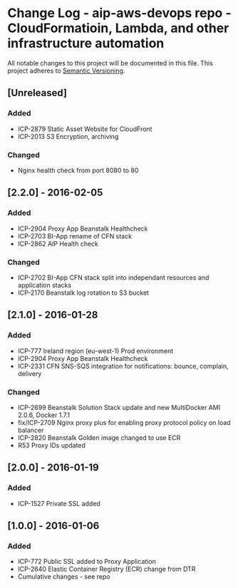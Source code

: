# Change Log - aip-aws-devops repo - CloudFormatioin, Lambda, and other infrastructure automation

All notable changes to this project will be documented in this file.
This project adheres to [Semantic Versioning](http://semver.org/).


## [Unreleased]
### Added
- ICP-2879 Static Asset Website for CloudFront
- ICP-2013 S3 Encryption, archiving
### Changed
- Nginx health check from port 8080 to 80


## [2.2.0] - 2016-02-05
### Added
- ICP-2904 Proxy App Beanstalk Healthcheck
- ICP-2703 BI-App rename of CFN stack
- ICP-2862 AIP Health check
### Changed
- ICP-2702 BI-App CFN stack split into independant resources and application stacks
- ICP-2170 Beanstalk log rotation to S3 bucket


## [2.1.0] - 2016-01-28
### Added
- ICP-777 Ireland region (eu-west-1) Prod environment
- ICP-2904 Proxy App Beanstalk Healthcheck
- ICP-2331 CFN SNS-SQS integration for notifications: bounce, complain, delivery
### Changed
- ICP-2699 Beanstalk Solution Stack update and new MultiDocker AMI 2.0.6, Docker 1.7.1
- fix/ICP-2709 Nginx proxy plus for enabling proxy protocol policy on load balancer
- ICP-2820 Beanstalk Golden image changed to use ECR
- R53 Proxy IDs updated



## [2.0.0] - 2016-01-19
### Added
- ICP-1527 Private SSL added


## [1.0.0] - 2016-01-06
### Added
- ICP-772 Public SSL added to Proxy Application 
- ICP-2640 Elastic Container Registry (ECR) change from DTR
- Cumulative changes - see repo




